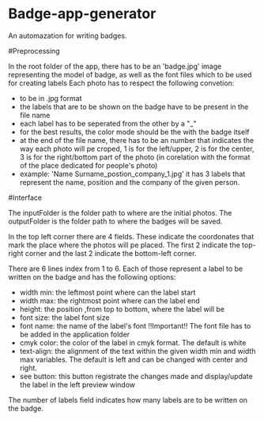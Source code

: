 # Badge-app-generator
An automazation for writing badges.

#Preprocessing

In the root folder of the app, there has to be an 'badge.jpg' image representing the model of badge, as well as the font files which to be used for creating labels
Each photo has to respect the following convetion:
  - to be in .jpg format
  - the labels that are to be shown on the badge have to be present in the file name
  - each label has to be seperated from the other by a "_"
  - for the best results, the color mode should be the with the badge itself
  - at the end of the file name, there has to be an number that indicates the way each photo will pe croped, 1 is for the left/upper, 2 is for the center, 3 is for the right/bottom part of the photo (in corelation with the format of the place dedicated for people's photo)
  - example: 'Name Surname_postion_company_1.jpg' it has 3 labels that represent the name, position and the company of the given person.
  
#Interface

The inputFolder is the folder path to where are the initial photos. 
The outputFolder is the folder path to where the badges will be saved.

In the top left corner there are 4 fields. These indicate the coordonates that mark the place where the photos will pe placed.
The first 2 indicate the top-right corner and the last 2 indicate the bottom-left corner.

There are 6 lines index from 1 to 6. Each of those represent a label to be written on the badge and has the following options:
  - width min: the leftmost point where can the label start
  - width max: the rightmost point where can the label end
  - height: the position ,from top to bottom, where the label will be
  - font size: the label font size 
  - font name: the name of the label's font
  !!Important!! 
      The font file has to be added in the application folder
   - cmyk color: the color of the label in cmyk format. The default is white
   - text-align: the alignment of the text within the given width min and width max variables. The default is left and can be changed with center and right.
   - see button: this button registrate the changes made and display/update the label in the left preview window
   
The number of labels field indicates how many labels are to be written on the badge.
